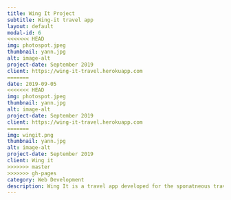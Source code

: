 ```yaml
---
title: Wing It Project
subtitle: Wing-it travel app
layout: default
modal-id: 6
<<<<<<< HEAD
img: photospot.jpeg
thumbnail: yann.jpg
alt: image-alt
project-date: September 2019
client: https://wing-it-travel.herokuapp.com
=======
date: 2019-09-05
<<<<<<< HEAD
img: photospot.jpeg
thumbnail: yann.jpg
alt: image-alt
project-date: September 2019
client: https://wing-it-travel.herokuapp.com
=======
img: wingit.png
thumbnail: yann.jpg
alt: image-alt
project-date: September 2019
client: Wing it
>>>>>>> master
>>>>>>> gh-pages
category: Web Development
description: Wing It is a travel app developed for the sponatneous traveller who is keen to discover hidden gems ,beat the crowds and maximise the moment.The app was developed in Ruby,Javascript,HTML and scss
---
```

